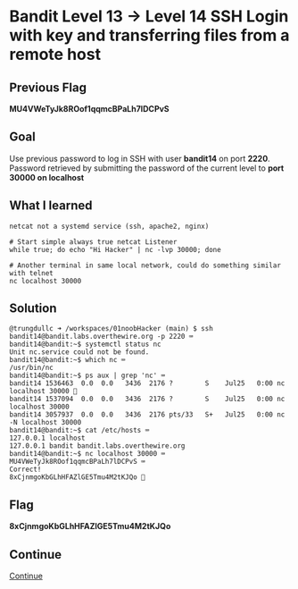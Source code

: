 # Bandit Level 13 → Level 14 SSH Login with key and transferring files from a remote host

## Previous Flag
<b>MU4VWeTyJk8ROof1qqmcBPaLh7lDCPvS</b>

## Goal
Use previous password to log in SSH with user <b>bandit14</b> on port <b>2220</b>.  Password retrieved by submitting the password of the current level to <b>port 30000 on localhost</b>

## What I learned
```
netcat not a systemd service (ssh, apache2, nginx)

# Start simple always true netcat Listener
while true; do echo "Hi Hacker" | nc -lvp 30000; done

# Another terminal in same local network, could do something similar with telnet
nc localhost 30000
```

## Solution
```
@trungdullc ➜ /workspaces/01noobHacker (main) $ ssh bandit14@bandit.labs.overthewire.org -p 2220 ⌨️
bandit14@bandit:~$ systemctl status nc
Unit nc.service could not be found.
bandit14@bandit:~$ which nc ⌨️
/usr/bin/nc
bandit14@bandit:~$ ps aux | grep 'nc' ⌨️
bandit14 1536463  0.0  0.0   3436  2176 ?        S    Jul25   0:00 nc localhost 30000 👀
bandit14 1537094  0.0  0.0   3436  2176 ?        S    Jul25   0:00 nc localhost 30000
bandit14 3057937  0.0  0.0   3436  2176 pts/33   S+   Jul25   0:00 nc -N localhost 30000
bandit14@bandit:~$ cat /etc/hosts ⌨️
127.0.0.1 localhost
127.0.0.1 bandit bandit.labs.overthewire.org
bandit14@bandit:~$ nc localhost 30000 ⌨️
MU4VWeTyJk8ROof1qqmcBPaLh7lDCPvS ⌨️
Correct!
8xCjnmgoKbGLhHFAZlGE5Tmu4M2tKJQo 🔐
```

## Flag
<b>8xCjnmgoKbGLhHFAZlGE5Tmu4M2tKJQo</b>

## Continue
[Continue](/overthewire/Bandit1415.md)